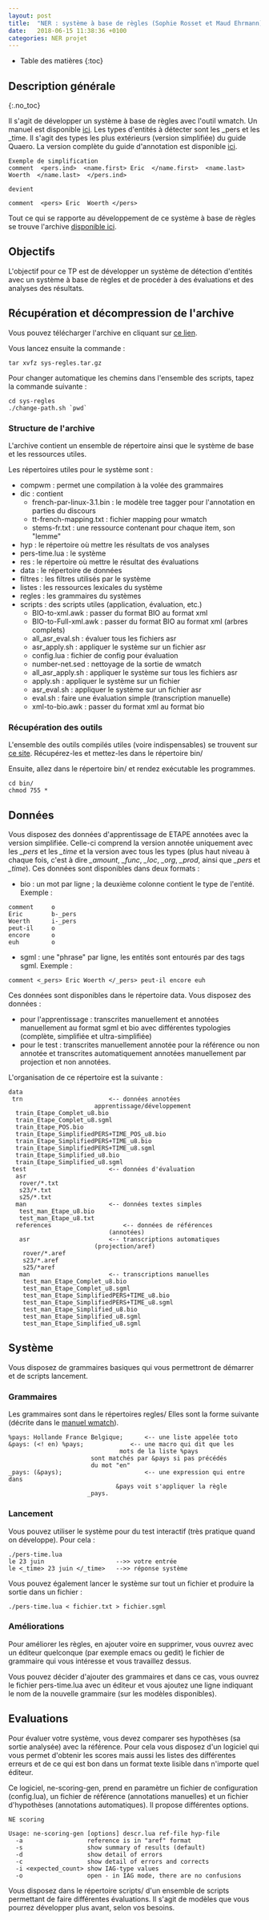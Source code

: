 ```yaml
---
layout: post
title:  "NER : système à base de règles (Sophie Rosset et Maud Ehrmann)"
date:   2018-06-15 11:38:36 +0100
categories: NER projet
---
```


* Table des matières
{:toc}


## Description générale
{:.no_toc}

Il s'agit de développer un système à base de règles avec l'outil
wmatch.  Un manuel est disponible
[ici](https://github.com/BigDataSpeech/EN/blob/gh-pages/docs/wmatch_user_manual.pdf).
Les types d'entités à détecter sont les _pers et les _time. Il s'agit
des types les plus extérieurs (version simplifiée) du guide Quaero.
La version complète du guide d'annotation est disponible
[ici](https://github.com/BigDataSpeech/EN/blob/gh-pages/docs/quaero-guide-annotation-2011.pdf).

```
Exemple de simplification
comment  <pers.ind>  <name.first> Eric  </name.first>  <name.last> Woerth  </name.last>  </pers.ind>

devient

comment  <pers> Eric  Woerth </pers>
```

Tout ce qui se rapporte au développement de ce système à base de
règles se trouve l'archive [disponible
ici](https://github.com/BigDataSpeech/EN/blob/gh-pages/docs/sys-regles.tar.gz).


## Objectifs

L'objectif pour ce TP est de développer un système de détection
d'entités avec un système à base de règles et de procéder à des
évaluations et des analyses des résultats.

## Récupération et décompression de l'archive

Vous pouvez télécharger l'archive en cliquant sur [ce
lien](https://github.com/BigDataSpeech/EN/blob/gh-pages/docs/sys-regles.tar.gz).

Vous lancez ensuite la commande :
```
tar xvfz sys-regles.tar.gz
```
Pour changer automatique les chemins dans l'ensemble des scripts, tapez
la commande suivante :

```
cd sys-regles
./change-path.sh `pwd`
```

### Structure de l'archive

L'archive contient un ensemble de répertoire ainsi que le système de base et les ressources utiles.

Les répertoires utiles pour le système sont :

* compwm : permet une compilation à la volée des grammaires
* dic : contient
  * french-par-linux-3.1.bin : le modèle tree tagger pour l'annotation en parties du discours
  * tt-french-mapping.txt : fichier mapping pour wmatch
  * stems-fr.txt : une ressource contenant pour chaque item, son "lemme"
* hyp : le répertoire où mettre les résultats de vos analyses
* pers-time.lua : le système
* res : le répertoire où mettre le résultat des évaluations
* data : le répertoire de données
* filtres : les filtres utilisés par le système
* listes : les ressources lexicales du système
* regles : les grammaires du systèmes
* scripts : des scripts utiles (application, évaluation, etc.)
  * BIO-to-xml.awk : passer du format BIO au format xml
  * BIO-to-Full-xml.awk : passer du format BIO au format xml (arbres complets)
  * all_asr_eval.sh : évaluer tous les fichiers asr 
  * asr_apply.sh : appliquer le système sur un fichier asr
  * config.lua : fichier de config pour évaluation
  * number-net.sed : nettoyage de la sortie de wmatch
  * all_asr_apply.sh : appliquer le système sur tous les fichiers asr
  * apply.sh : appliquer le système sur un fichier
  * asr_eval.sh : appliquer le système sur un fichier asr
  * eval.sh : faire une évaluation simple (transcription manuelle)
  * xml-to-bio.awk : passer du format xml au format bio

### Récupération des outils

L'ensemble des outils compilés utiles (voire indispensables) se trouvent
sur [ce site](https://sr.kervella.org/soft4BDS/). Récupérez-les
et mettez-les dans le répertoire bin/

Ensuite, allez dans le répertoire bin/ et rendez exécutable les programmes.

```
cd bin/
chmod 755 *

```
## Données
Vous disposez des données d'apprentissage de ETAPE annotées avec la version
simplifiée. Celle-ci comprend la version annotée uniquement avec les
*_pers* et les *_time* et la version avec tous les types (plus haut niveau
à chaque fois, c'est à dire *_amount*, *_func*, *_loc*, *_org*, *_prod*, ainsi
que *_pers* et *_time*). Ces données sont disponibles dans deux formats :

* bio : un mot par ligne ; la deuxième colonne contient le type de l'entité. Exemple : 

```
comment		o
Eric 		b-_pers
Woerth 		i-_pers
peut-il 	o
encore 		o
euh 		o
```

* sgml : une "phrase" par ligne, les entités sont entourés par des tags sgml. Exemple :

```
comment <_pers> Eric Woerth </_pers> peut-il encore euh
```

Ces données sont disponibles dans le répertoire data. Vous disposez des données :

* pour l'apprentissage : transcrites manuellement et annotées manuellement au format sgml et bio avec différentes typologies (complète, simplifiée et ultra-simplifiée)
* pour le test : transcrites manuellement annotée pour la référence ou non annotée et transcrites automatiquement annotées manuellement par projection et non annotées.

L'organisation de ce répertoire est la suivante :

```
data
 trn						<-- données annotées
 						apprentissage/développement
  train_Etape_Complet_u8.bio
  train_Etape_Complet_u8.sgml
  train_Etape_POS.bio
  train_Etape_SimplifiedPERS+TIME_POS_u8.bio
  train_Etape_SimplifiedPERS+TIME_u8.bio
  train_Etape_SimplifiedPERS+TIME_u8.sgml
  train_Etape_Simplified_u8.bio
  train_Etape_Simplified_u8.sgml
 test						<-- données d'évaluation
  asr
   rover/*.txt
   s23/*.txt
   s25/*.txt
  man						<-- données textes simples
   test_man_Etape_u8.bio
   test_man_Etape_u8.txt
  references					<-- données de références
  						    (annotées)
   asr						<-- transcriptions automatiques
   						(projection/aref)
    rover/*.aref
    s23/*.aref
    s25/*aref
   man						<-- transcriptions manuelles
    test_man_Etape_Complet_u8.bio
    test_man_Etape_Complet_u8.sgml
    test_man_Etape_SimplifiedPERS+TIME_u8.bio
    test_man_Etape_SimplifiedPERS+TIME_u8.sgml
    test_man_Etape_Simplified_u8.bio
    test_man_Etape_Simplified_u8.sgml
    test_man_Etape_Simplified_u8.sgml
```

## Système

Vous disposez de grammaires basiques qui vous permettront de démarrer
et de scripts lancement.

### Grammaires
Les grammaires sont dans le répertoires regles/
Elles sont la forme suivante (décrite dans le [manuel wmatch](https://github.com/BigDataSpeech/EN/blob/gh-pages/docs/wmatch_user_manual.pdf)).

```
%pays: Hollande France Belgique;      <-- une liste appelée toto
&pays: (<! en) %pays;  		      <-- une macro qui dit que les
       	       			       mots de la liste %pays
				       sont matchés par &pays si pas précédés
				       du mot "en"
_pays: (&pays);	                      <-- une expression qui entre dans
       				      	  &pays voit s'appliquer la règle
					  _pays.
```
### Lancement
Vous pouvez utiliser le système pour du test interactif (très pratique
quand on développe). Pour cela :

```
./pers-time.lua
le 23 juin                    -->> votre entrée 
le <_time> 23 juin </_time>   -->> réponse système
```

Vous pouvez également lancer le système sur tout un fichier et
produire la sortie dans un fichier :

```
./pers-time.lua < fichier.txt > fichier.sgml
```

### Améliorations

Pour améliorer les règles, en ajouter voire en supprimer, vous ouvrez
avec un éditeur quelconque (par exemple emacs ou gedit) le fichier de
grammaire qui vous intéresse et vous travaillez dessus.

Vous pouvez décider d'ajouter des grammaires et dans ce cas, vous
ouvrez le fichier pers-time.lua avec un éditeur et vous ajoutez une
ligne indiquant le nom de la nouvelle grammaire (sur les modèles
disponibles).

## Evaluations

Pour évaluer votre système, vous devez comparer ses hypothèses (sa
sortie analysée) avec la référence. Pour cela vous disposez d'un
logiciel qui vous permet d'obtenir les scores mais aussi les listes
des différentes erreurs et de ce qui est bon dans un format texte
lisible dans n'importe quel éditeur.

Ce logiciel, ne-scoring-gen, prend en paramètre un fichier de
configuration (config.lua), un fichier de référence (annotations
manuelles) et un fichier d'hypothèses (annotations automatiques). Il
propose différentes options.

```
NE scoring

Usage: ne-scoring-gen [options] descr.lua ref-file hyp-file
  -a                  reference is in "aref" format
  -s                  show summary of results (default)
  -d                  show detail of errors
  -c                  show detail of errors and corrects
  -i <expected_count> show IAG-type values
  -o                  open - in IAG mode, there are no confusions
```

Vous disposez dans le répertoire scripts/ d'un ensemble de scripts
permettant de faire différentes évaluations. Il s'agit de modèles que
vous pourrez développer plus avant, selon vos besoins.
